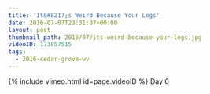 ```yaml
---
title: 'It&#8217;s Weird Because Your Legs'
date: 2016-07-07T23:31:07+00:00
layout: post
thumbnail_path: 2016/07/its-weird-because-your-legs.jpg
videoID: 173857515
tags:
  - 2016-cedar-grove-wv
---
```

{% include vimeo.html id=page.videoID %}
Day 6